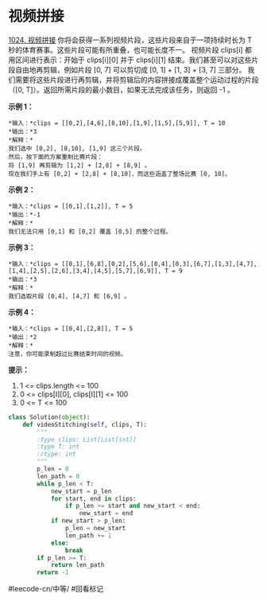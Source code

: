 #   视频拼接
[1024. 视频拼接](https://leetcode-cn.com/problems/video-stitching/) 
你将会获得一系列视频片段，这些片段来自于一项持续时长为 T 秒的体育赛事。这些片段可能有所重叠，也可能长度不一。
视频片段 clips[i] 都用区间进行表示：开始于 clips[i][0] 并于 clips[i][1] 结束。我们甚至可以对这些片段自由地再剪辑，例如片段 [0, 7] 可以剪切成 [0, 1] + [1, 3] + [3, 7] 三部分。
我们需要将这些片段进行再剪辑，并将剪辑后的内容拼接成覆盖整个运动过程的片段（[0, T]）。返回所需片段的最小数目，如果无法完成该任务，则返回 -1 。
 
**示例 1：**
```
*输入：*clips = [[0,2],[4,6],[8,10],[1,9],[1,5],[5,9]], T = 10
*输出：*3
*解释：*
我们选中 [0,2], [8,10], [1,9] 这三个片段。
然后，按下面的方案重制比赛片段：
将 [1,9] 再剪辑为 [1,2] + [2,8] + [8,9] 。
现在我们手上有 [0,2] + [2,8] + [8,10]，而这些涵盖了整场比赛 [0, 10]。
```
**示例 2：**
```
*输入：*clips = [[0,1],[1,2]], T = 5
*输出：*-1
*解释：*
我们无法只用 [0,1] 和 [0,2] 覆盖 [0,5] 的整个过程。
```
**示例 3：**
```
*输入：*clips = [[0,1],[6,8],[0,2],[5,6],[0,4],[0,3],[6,7],[1,3],[4,7],[1,4],[2,5],[2,6],[3,4],[4,5],[5,7],[6,9]], T = 9
*输出：*3
*解释：*
我们选取片段 [0,4], [4,7] 和 [6,9] 。
```
**示例 4：**
```
*输入：*clips = [[0,4],[2,8]], T = 5
*输出：*2
*解释：*
注意，你可能录制超过比赛结束时间的视频。
```
 
**提示：**
1. 1 <= clips.length <= 100
2. 0 <= clips[I][0], clips[I][1] <= 100
3. 0 <= T <= 100
```python
class Solution(object):
    def videoStitching(self, clips, T):
        """
        :type clips: List[List[int]]
        :type T: int
        :rtype: int
        """
        p_len = 0
        len_path = 0
        while p_len < T:
            new_start = p_len
            for start, end in clips:
                if p_len >= start and new_start < end:
                    new_start = end
            if new_start > p_len:
                p_len = new_start
                len_path += 1
            else:
                break
        if p_len >= T:
            return len_path
        return -1

```
#leecode-cn/中等/ #回看标记